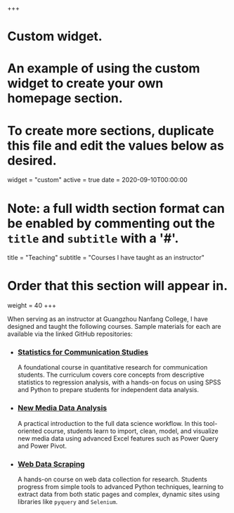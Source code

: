 +++
# Custom widget.
# An example of using the custom widget to create your own homepage section.
# To create more sections, duplicate this file and edit the values below as desired.
widget = "custom"
active = true
date = 2020-09-10T00:00:00

# Note: a full width section format can be enabled by commenting out the `title` and `subtitle` with a '#'.
title = "Teaching"
subtitle = "Courses I have taught as an instructor"

# Order that this section will appear in.
weight = 40
+++

When serving as an instructor at Guangzhou Nanfang College, I have designed and taught the following courses. Sample materials for each are available via the linked GitHub repositories:

* ### [Statistics for Communication Studies](https://github.com/zhiliang-lin/statistics-for-communication-studies)
    A foundational course in quantitative research for communication students. The curriculum covers core concepts from descriptive statistics to regression analysis, with a hands-on focus on using SPSS and Python to prepare students for independent data analysis.

* ### [New Media Data Analysis](https://github.com/zhiliang-lin/new-media-data-analysis)
    A practical introduction to the full data science workflow. In this tool-oriented course, students learn to import, clean, model, and visualize new media data using advanced Excel features such as Power Query and Power Pivot.

* ### [Web Data Scraping](https://github.com/zhiliang-lin/web-data-scraping)
    A hands-on course on web data collection for research. Students progress from simple tools to advanced Python techniques, learning to extract data from both static pages and complex, dynamic sites using libraries like `pyquery` and `Selenium`.
